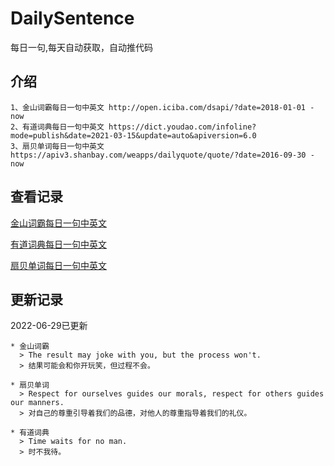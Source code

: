 # DailySentence

每日一句,每天自动获取，自动推代码

## 介绍

```
1、金山词霸每日一句中英文 http://open.iciba.com/dsapi/?date=2018-01-01 - now
2、有道词典每日一句中英文 https://dict.youdao.com/infoline?mode=publish&date=2021-03-15&update=auto&apiversion=6.0
3、扇贝单词每日一句中英文 https://apiv3.shanbay.com/weapps/dailyquote/quote/?date=2016-09-30 - now
```

## 查看记录

[金山词霸每日一句中英文](./data/iciba/)

[有道词典每日一句中英文](./data/youdao/)

[扇贝单词每日一句中英文](./data/shanbay/)

## 更新记录
2022-06-29已更新 
```
* 金山词霸
  > The result may joke with you, but the process won't.
  > 结果可能会和你开玩笑，但过程不会。

* 扇贝单词
  > Respect for ourselves guides our morals, respect for others guides our manners.
  > 对自己的尊重引导着我们的品德，对他人的尊重指导着我们的礼仪。

* 有道词典
  > Time waits for no man.
  > 时不我待。

```
